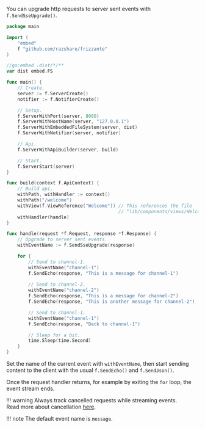 You can upgrade http requests to server sent events with `f.SendSseUpgrade()`.

```go
package main

import (
	"embed"
	f "github.com/razshare/frizzante"
)

//go:embed .dist/*/**
var dist embed.FS

func main() {
	// Create.
	server := f.ServerCreate()
	notifier := f.NotifierCreate()

	// Setup.
	f.ServerWithPort(server, 8080)
	f.ServerWithHostName(server, "127.0.0.1")
	f.ServerWithEmbeddedFileSystem(server, dist)
	f.ServerWithNotifier(server, notifier)

	// Api.
	f.ServerWithApiBuilder(server, build)

	// Start.
	f.ServerStart(server)
}

func build(context f.ApiContext) {
    // Build api.
	withPath, withHandler := context()
	withPath("/welcome")
	withView(f.ViewReference("Welcome")) // This references the file 
										 // "lib/components/views/Welcome.svelte"
	withHandler(handle)
}

func handle(request *f.Request, response *f.Response) {
    // Upgrade to server sent events.
    withEventName := f.SendSseUpgrade(response)

    for {
        // Send to channel-1.
        withEventName("channel-1")
        f.SendEcho(response, "This is a message for channel-1")
        
        // Send to channel-2.
        withEventName("channel-2")
        f.SendEcho(response, "This is a message for channel-2")
        f.SendEcho(response, "This is another message for channel-2")

        // Send to channel-1.
        withEventName("channel-1")
        f.SendEcho(response, "Back to channel-1")

        // Sleep for a bit.
        time.Sleep(time.Second)
    }
}
```

Set the name of the current event with `withEventName`, 
then start sending content to the client with the usual `f.SendEcho()` and `f.SendJson()`.


Once the request handler returns, 
for example by exiting the `for` loop, 
the event stream ends.

!!! warning
    Always track cancelled requests while streaming events.<br/>
    Read more about cancellation [here](./cancellation.md).

!!! note
    The default event name is `message`.
